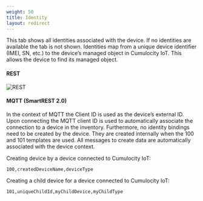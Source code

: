 ```yaml
---
weight: 50
title: Identity
layout: redirect
---
```


This tab shows all identities associated with the device. If no identities are available the tab is not shown. Identities map from a unique device identifier (IMEI, SN, etc.) to the device’s managed object in Cumulocity IoT. This allows the device to find its managed object.

#### REST

![REST](/images/reference-guide/rest.png)

#### MQTT (SmartREST 2.0)

In the context of MQTT the Client ID is used as the device’s external ID. Upon connecting the MQTT client ID is used to automatically associate the connection to a device in the inventory. Furthermore, no identity bindings need to be created by the device. They are created internally when the 100 and 101 templates are used. All messages to create data are automatically associated with the device context.

Creating device by a device connected to Cumulocity IoT:

`100,createdDeviceName,deviceType`

Creating a child device for a device connected to Cumulocity IoT:

`101,uniqueChildId,myChildDevice,myChildType`
